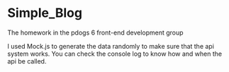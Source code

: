 # Simple_Blog
The homework in the pdogs 6 front-end development group

I used Mock.js to generate the data randomly to make sure that the api system works. You can check the console log to know how and when the api be called.